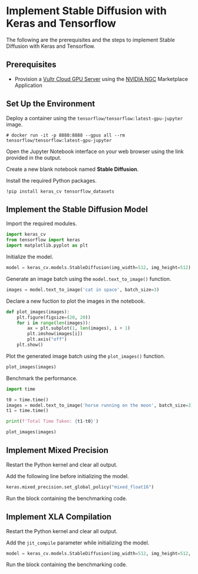 # Implement Stable Diffusion with Keras and Tensorflow

The following are the prerequisites and the steps to implement Stable Diffusion with Keras and Tensorflow.

## Prerequisites

* Provision a [Vultr Cloud GPU Server](https://my.vultr.com/deploy/?cloudgpu) using the [NVIDIA NGC](https://www.vultr.com/marketplace/apps/nvidia-ngc/) Marketplace Application

## Set Up the Environment

Deploy a container using the `tensorflow/tensorflow:latest-gpu-jupyter` image.

```console
# docker run -it -p 8888:8888 --gpus all --rm tensorflow/tensorflow:latest-gpu-jupyter
```

Open the Jupyter Notebook interface on your web browser using the link provided in the output.

Create a new blank notebook named **Stable Diffusion**.

Install the required Python packages.

```console
!pip install keras_cv tensorflow_datasets
```

## Implement the Stable Diffusion Model

Import the required modules.

```python
import keras_cv
from tensorflow import keras
import matplotlib.pyplot as plt
```

Initialize the model.

```python
model = keras_cv.models.StableDiffusion(img_width=512, img_height=512)
```

Generate an image batch using the `model.text_to_image()` function.

```python
images = model.text_to_image('cat in space', batch_size=3)
```

Declare a new fuction to plot the images in the notebook.

```python
def plot_images(images):
    plt.figure(figsize=(20, 20))
    for i in range(len(images)):
        ax = plt.subplot(1, len(images), i + 1)
        plt.imshow(images[i])
        plt.axis("off")
    plt.show()
```

Plot the generated image batch using the `plot_images()` function.

```python
plot_images(images)
```

Benchmark the performance.

```python
import time

t0 = time.time()
images = model.text_to_image('horse running on the moon', batch_size=3)
t1 = time.time()

print(f'Total Time Taken: {t1-t0}')

plot_images(images)
```

## Implement Mixed Precision

Restart the Python kernel and clear all output.

Add the following line before initializing the model.

```python
keras.mixed_precision.set_global_policy("mixed_float16")
```

Run the block containing the benchmarking code.

## Implement XLA Compilation

Restart the Python kernel and clear all output.

Add the `jit_compile` parameter while initializing the model.

```python
model = keras_cv.models.StableDiffusion(img_width=512, img_height=512, jit_compile=True)
```

Run the block containing the benchmarking code.
